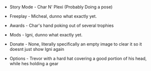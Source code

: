 * Story Mode - Char N' Plexi (Probably Doing a pose)

* Freeplay - Micheal, dunno what exactly yet.

* Awards - Char's hand poking out of several trophies

* Mods - Igni, dunno what exactly yet.

* Donate - None, literally specifically an empty image to clear it so it doesnt just show Igni again

* Options - Trevor with a hard hat covering a good portion of his head, while hes holding a gear